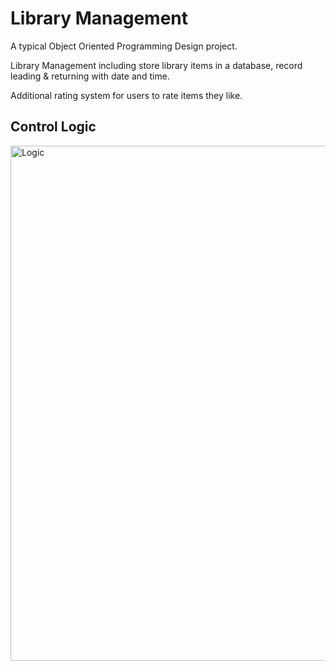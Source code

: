 # Library Management

A typical Object Oriented Programming Design project.

Library Management including store library items in a database, record leading & returning with date and time.

Additional rating system for users to rate items they like.

## Control Logic
<img width="824" alt="Logic" src="https://github.com/James-Z-Zhang00/LibraryManagement/assets/144994336/3dac89fb-63f0-4e50-a570-1d3d445640f2">
